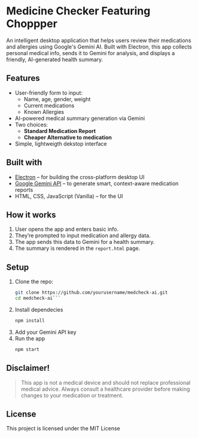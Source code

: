 # Medicine Checker Featuring Choppper

An intelligent desktop application that helps users review their medications and allergies using Google's Gemini AI. Built with Electron, this app collects personal medical info, sends it to Gemini for analysis, and displays a friendly, AI-generated health summary.

## Features
- User-friendly form to input:
  - Name, age, gender, weight
  - Current medications
  - Known Allergies
- AI-powered medical summary generation via Gemini
- Two choices:
  - **Standard Medication Report**
  - **Cheaper Alternative to medication**
- Simple, lightweigth dekstop interface

## Built with

- [Electron](https://www.electronjs.org/) – for building the cross-platform desktop UI
- [Google Gemini API](https://ai.google.dev/) – to generate smart, context-aware medication reports
- HTML, CSS, JavaScript (Vanilla) – for the UI

## How it works

1. User opens the app and enters basic info.
2. They’re prompted to input medication and allergy data.
3. The app sends this data to Gemini for a health summary.
4. The summary is rendered in the `report.html` page.

## Setup
1. Clone the repo:
   ```bash
   git clone https://github.com/yourusername/medcheck-ai.git
   cd medcheck-ai```
3. Install dependecies
    ```bash
    npm install
    ```
5. Add your Gemini API key
6. Run the app
   ```bash
   npm start
   ```
## Disclaimer!
> This app is not a medical device and should not replace professional medical advice. Always consult a healthcare provider before making changes to your medication or treatment.

## License
This project is licensed under the MIT License
